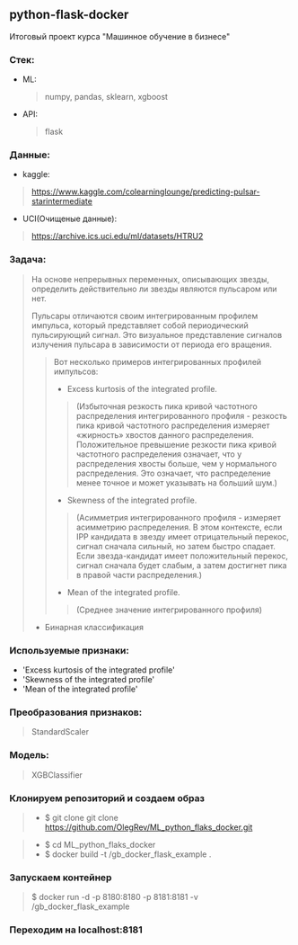 ## python-flask-docker

Итоговый проект курса "Машинное обучение в бизнесе"

### Стек:
* ML:
    > numpy, pandas, sklearn, xgboost
* API: 
    > flask

### Данные:
* kaggle:
> https://www.kaggle.com/colearninglounge/predicting-pulsar-starintermediate
* UCI(Очищеные данные):
> https://archive.ics.uci.edu/ml/datasets/HTRU2

### Задача:
> На основе непрерывных переменных, описывающих звезды,
> определить действительно ли звезды являются пульсаром или нет.
> 
> Пульсары отличаются своим интегрированным профилем импульса,
который представляет собой периодический пульсирующий сигнал.
Это визуальное представление сигналов излучения пульсара в зависимости от периода его вращения.
>> Вот несколько примеров интегрированных профилей импульсов:
>>* Excess kurtosis of the integrated profile.
>>>(Избыточная резкость пика кривой частотного распределения
интегрированного профиля - резкость пика кривой частотного распределения
измеряет «жирность» хвостов данного распределения.
Положительное превышение резкости пика кривой частотного распределения означает,
что у распределения хвосты больше, чем у нормального распределения.
Это означает, что распределение менее точное и может указывать на больший шум.)
>>* Skewness of the integrated profile.
>>>(Асимметрия интегрированного профиля - измеряет асимметрию распределения.
В этом контексте, если IPP кандидата в звезду имеет отрицательный перекос,
сигнал сначала сильный, но затем быстро спадает.
Если звезда-кандидат имеет положительный перекос,
сигнал сначала будет слабым, а затем достигнет пика в правой части распределения.)
>>* Mean of the integrated profile.
>>>(Среднее значение интегрированного профиля)
>* Бинарная классификация

### Используемые признаки:
* 'Excess kurtosis of the integrated profile'
* 'Skewness of the integrated profile'
* 'Mean of the integrated profile'

### Преобразования признаков:
> StandardScaler

### Модель: 
> XGBClassifier

### Клонируем репозиторий и создаем образ

>* $ git clone git clone https://github.com/OlegRev/ML_python_flaks_docker.git

>* $ cd ML_python_flaks_docker
>* $ docker build -t <username>/gb_docker_flask_example .

### Запускаем контейнер


> $ docker run -d -p 8180:8180 -p 8181:8181 -v <username>/gb_docker_flask_example 

### Переходим на localhost:8181
